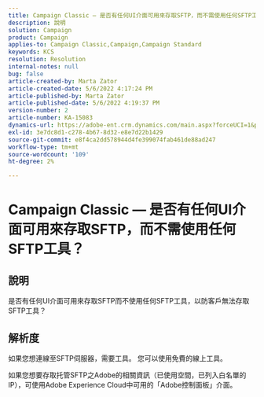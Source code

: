 ```yaml
---
title: Campaign Classic — 是否有任何UI介面可用來存取SFTP，而不需使用任何SFTP工具？
description: 說明
solution: Campaign
product: Campaign
applies-to: Campaign Classic,Campaign,Campaign Standard
keywords: KCS
resolution: Resolution
internal-notes: null
bug: false
article-created-by: Marta Zator
article-created-date: 5/6/2022 4:17:24 PM
article-published-by: Marta Zator
article-published-date: 5/6/2022 4:19:37 PM
version-number: 2
article-number: KA-15083
dynamics-url: https://adobe-ent.crm.dynamics.com/main.aspx?forceUCI=1&pagetype=entityrecord&etn=knowledgearticle&id=bfbfdafd-57cd-ec11-a7b5-6045bd00dbbc
exl-id: 3e7dc8d1-c278-4b67-8d32-e8e7d22b1429
source-git-commit: e8f4ca2dd578944d4fe399074fab461de88ad247
workflow-type: tm+mt
source-wordcount: '109'
ht-degree: 2%

---
```


# Campaign Classic — 是否有任何UI介面可用來存取SFTP，而不需使用任何SFTP工具？

## 說明


是否有任何UI介面可用來存取SFTP而不使用任何SFTP工具，以防客戶無法存取SFTP工具？


## 解析度


如果您想連線至SFTP伺服器，需要工具。 您可以使用免費的線上工具。

如果您想要存取托管SFTP之Adobe的相關資訊（已使用空間，已列入白名單的IP），可使用Adobe Experience Cloud中可用的「Adobe控制面板」介面。
